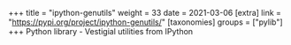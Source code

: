 +++
title = "ipython-genutils"
weight = 33
date = 2021-03-06
[extra]
link = "https://pypi.org/project/ipython-genutils/"
[taxonomies]
groups = ["pylib"]
+++
Python library - Vestigial utilities from IPython

